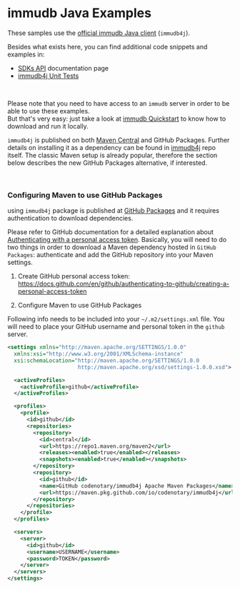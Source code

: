 # immudb Java Examples

These samples use the [official immudb Java client] (`immudb4j`).

[Official immudb Java client]: https://github.com/codenotary/immudb4j

Besides what exists here, you can find additional code snippets and examples in:
- [SDKs API](https://docs.immudb.io/master/sdks-api.html) documentation page
- [immudb4j Unit Tests](https://github.com/codenotary/immudb4j/tree/master/src/test/java/io/codenotary/immudb4j)

<br/>

Please note that you need to have access to an `immudb` server in order to be able to use these examples.<br/>
But that's very easy: just take a look at [immudb Quickstart](https://docs.immudb.io/master/getstarted/quickstart.html) to know how to download and run it locally.

`immudb4j` is published on both [Maven Central](https://search.maven.org/artifact/io.codenotary/immudb4j) and GitHub Packages. 
Further details on installing it as a dependency can be found in [immudb4j](https://github.com/codenotary/immudb4j) repo itself. 
The classic Maven setup is already popular, therefore the section below describes the new GitHub Packages alternative, if interested.

<br/>

### Configuring Maven to use GitHub Packages

using `immudb4j` package is published at [GitHub Packages] and it requires authentication to download dependencies.

[GitHub Packages]: https://docs.github.com/en/packages

Please refer to GitHub documentation for a detailed explanation about [Authenticating with a personal access token]. 
Basically, you will need to do two things in order to download a Maven dependency hosted in `GitHub Packages`: authenticate and add the GitHub repository into your Maven settings.

[Authenticating with a personal access token]: https://docs.github.com/en/packages/using-github-packages-with-your-projects-ecosystem/configuring-apache-maven-for-use-with-github-packages

1. Create GitHub personal access token: https://docs.github.com/en/github/authenticating-to-github/creating-a-personal-access-token

2. Configure Maven to use GitHub Packages

Following info needs to be included into your `~/.m2/settings.xml` file. You will need to place your GitHub username and personal token in the `github` server.

```xml
<settings xmlns="http://maven.apache.org/SETTINGS/1.0.0"
  xmlns:xsi="http://www.w3.org/2001/XMLSchema-instance"
  xsi:schemaLocation="http://maven.apache.org/SETTINGS/1.0.0
                      http://maven.apache.org/xsd/settings-1.0.0.xsd">

  <activeProfiles>
    <activeProfile>github</activeProfile>
  </activeProfiles>

  <profiles>
    <profile>
      <id>github</id>
      <repositories>
        <repository>
          <id>central</id>
          <url>https://repo1.maven.org/maven2</url>
          <releases><enabled>true</enabled></releases>
          <snapshots><enabled>true</enabled></snapshots>
        </repository>
        <repository>
          <id>github</id>
          <name>GitHub codenotary/immudb4j Apache Maven Packages</name>
          <url>https://maven.pkg.github.com/io/codenotary/immudb4j</url>
        </repository>
      </repositories>
    </profile>
  </profiles>

  <servers>
    <server>
      <id>github</id>
      <username>USERNAME</username>
      <password>TOKEN</password>
    </server>
  </servers>
</settings>
```
